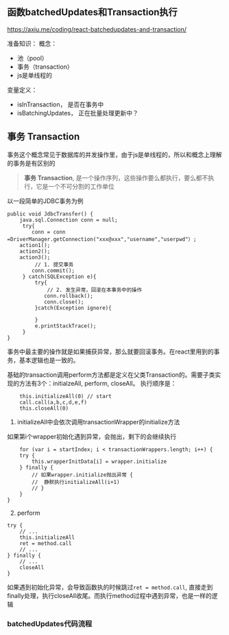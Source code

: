 ## 函数batchedUpdates和Transaction执行

https://axiu.me/coding/react-batchedupdates-and-transaction/

准备知识： 概念：

- 池（pool）
- 事务（transaction）
- js是单线程的

变量定义：

- isInTransaction， 是否在事务中
- isBatchingUpdates， 正在批量处理更新中？

## 事务 Transaction

事务这个概念常见于数据库的并发操作里，由于js是单线程的，所以和概念上理解的事务是有区别的

> **事务 Transaction**, 是一个操作序列，这些操作要么都执行，要么都不执行，它是一个不可分割的工作单位

以一段简单的JDBC事务为例

```
public void JdbcTransfer() { 
    java.sql.Connection conn = null;
     try{
        conn = conn =DriverManager.getConnection("xxx@xxx","username","userpwd"）;
	action1();
	action2();
	action3();
         // 1. 提交事务
        conn.commit();
     } catch(SQLException e){            
         try{ 
             // 2. 发生异常，回滚在本事务中的操作
            conn.rollback();
            conn.close(); 
         }catch(Exception ignore){ 
 
         } 
         e.printStackTrace(); 
     } 
}
```

事务中最主要的操作就是如果捕获异常，那么就要回滚事务。在react里用到的事务，基本逻辑也是一致的。

基础的transaction调用perform方法都是定义在父类Transaction的。需要子类实现的方法有3个：initialzeAll, perform, closeAll。 执行顺序是：

```
    this.initializeAll(0) // start
    call.call(a,b,c,d,e,f)
    this.closeAll(0)
```

1. initializeAll中会依次调用transactionWrapper的initialize方法

如果第i个wrapper初始化遇到异常，会抛出，剩下的会继续执行

```
    for (var i = startIndex; i < transactionWrappers.length; i++) {
	try {
		this.wrapperInitData[i] = wrapper.initialize
	} finally {
		// 如果wrapper.initialize抛出异常 {
		//	静默执行initializeAll(i+1)
		// }
	}
}
```

2. perform

```
try {
	// ...
	this.initializeAll
	ret = method.call
	// ...
} finally {
	// ...
	closeAll
}
```

如果遇到初始化异常，会导致函数执的时候跳过```ret = method.call```, 直接走到finally处理，执行closeAll收尾。而执行method过程中遇到异常，也是一样的逻辑

### batchedUpdates代码流程

```

```